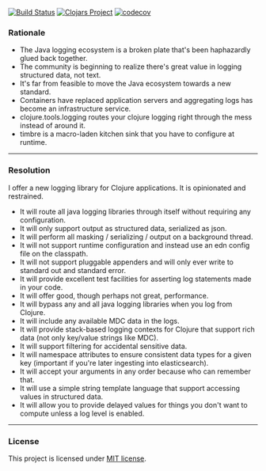 [![Build Status](https://travis-ci.com/rutledgepaulv/datalogger.svg?branch=master)](https://travis-ci.com/rutledgepaulv/datalogger)
[![Clojars Project](https://img.shields.io/clojars/v/org.clojars.rutledgepaulv/datalogger.svg)](https://clojars.org/org.clojars.rutledgepaulv/datalogger)
[![codecov](https://codecov.io/gh/rutledgepaulv/datalogger/branch/master/graph/badge.svg)](https://codecov.io/gh/rutledgepaulv/datalogger)


### Rationale


- The Java logging ecosystem is a broken plate that's been haphazardly glued back together.
- The community is beginning to realize there's great value in logging structured data, not text.
- It's far from feasible to move the Java ecosystem towards a new standard. 
- Containers have replaced application servers and aggregating logs has become an infrastructure service.
- clojure.tools.logging routes your clojure logging right through the mess instead of around it.
- timbre is a macro-laden kitchen sink that you have to configure at runtime.

---

### Resolution

I offer a new logging library for Clojure applications. It is opinionated and restrained.

- It will route all java logging libraries through itself without requiring any configuration.
- It will only support output as structured data, serialized as json.
- It will perform all masking / serializing / output on a background thread.
- It will not support runtime configuration and instead use an edn config file on the classpath. 
- It will not support pluggable appenders and will only ever write to standard out and standard error.
- It will provide excellent test facilities for asserting log statements made in your code.
- It will offer good, though perhaps not great, performance. 
- It will bypass any and all java logging libraries when you log from Clojure. 
- It will include any available MDC data in the logs. 
- It will provide stack-based logging contexts for Clojure that support rich data (not only key/value strings like MDC).
- It will support filtering for accidental sensitive data.
- It will namespace attributes to ensure consistent data types for a given key (important if you're later ingesting into elasticsearch).
- It will accept your arguments in any order because who can remember that.
- It will use a simple string template language that support accessing values in structured data.
- It will allow you to provide delayed values for things you don't want to compute unless a log level is enabled.

---

### License

This project is licensed under [MIT license](http://opensource.org/licenses/MIT).